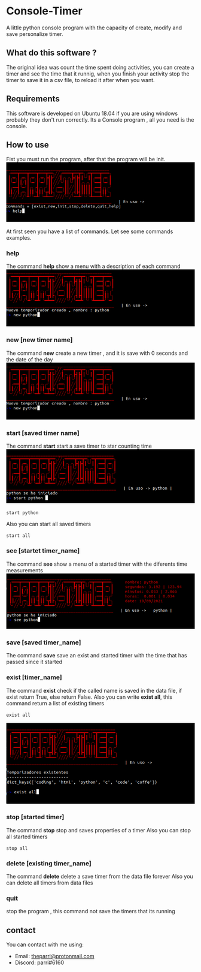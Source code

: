 # Console-Timer
A little python console program with the capacity of create, modify and save personalize timer.
## What do this software ? 
 The original idea was count the time spent doing activities, you can create a timer and see the time that it runnig, when you finish your activity stop the       timer to save it in a csv file, to reload it after when you want.
## Requirements
 This software is developed on Ubuntu 18.04 if you are using windows probably they don't run correctly.
 Its a Console program , all you need is the console.
## How to use
 Fist you must run the program, after that the program will be init.
![](https://github.com/ParriCode/Console-Timer/blob/main.py/images/img2.png)

At first seen you have a list of commands.
 Let see some commands examples.
### help
 The command **help** show a menu with a description of each command
![help_image](https://github.com/ParriCode/Console-Timer/blob/main.py/images/img3.png)

### new [new timer name]
 The command **new** create a new timer , and it is save with 0 seconds and the date of the day
![new image](https://github.com/ParriCode/Console-Timer/blob/main.py/images/img4.png)

### start [saved timer name]
 The command **start** start a save timer to star counting time
![new image](https://github.com/ParriCode/Console-Timer/blob/main.py/images/img6.png)
 ```
start python
```
Also you can start all saved timers
 ```
start all
```
### see [startet timer_name]
 The command **see** show a menu of a started timer with the diferents time measurements
 ![new image](https://github.com/ParriCode/Console-Timer/blob/main.py/images/img13.png)
### save [saved timer_name]
 The command **save** save an exist and started timer with the time that has passed since it started
### exist [timer_name]
 The command **exist** check if the called name is saved in the data file, if exist return True, else return False.
 Also you can write **exist all**, this command return a list of existing timers 
 ```
exist all
```
![exist image](https://github.com/ParriCode/Console-Timer/blob/main.py/images/img12.png)

### stop [started timer]
The command **stop** stop and saves properties of a timer
Also you can stop all started timers
 ```
stop all
```
### delete [existing timer_name]
 The command **delete** delete a save timer from the data file forever
 Also you can delete all timers from data files
### quit
 stop the program , this command not save the timers that its running
## contact
You can contact with me using:
 - Email: theparri@protonmail.com
 - Discord: parri#6160

